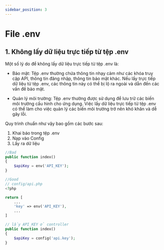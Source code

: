 ```yaml
---
sidebar_position: 3
---
```


# File .env

## 1. Không lấy dữ liệu trực tiếp từ tệp .env

Một số lý do để không lấy dữ liệu trực tiếp từ tệp .env là:
- Bảo mật: Tệp .env thường chứa thông tin nhạy cảm như các khóa truy cập API, thông tin đăng nhập, thông tin bảo mật khác. Nếu lấy trực tiếp dữ liệu từ tệp .env, các thông tin này có thể bị lộ ra ngoài và dẫn đến các vấn đề bảo mật.

- Quản lý môi trường: Tệp .env thường được sử dụng để lưu trữ các biến môi trường cấu hình cho ứng dụng. Việc lấy dữ liệu trực tiếp từ tệp .env có thể làm cho việc quản lý các biến môi trường trở nên khó khăn và dễ gây lỗi.

Quy trình chuẩn như vậy bao gồm các bước sau:
1. Khai báo trong tệp .env
2. Nạp vào Config
3. Lấy ra dữ liệu

````php
//Bad
public function index()
{
    $apiKey = env('API_KEY');
}

//Good
// config/api.php
<?php

return [
    ...
    'key' => env('API_KEY'),
    ...
]

// lấy API_KEY ở controller
public function index()
{
    $apiKey = config('api.key');
}
````
